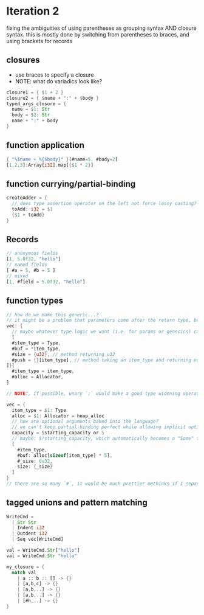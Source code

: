 
# Iteration 2

fixing the ambiguities of using parentheses as grouping syntax AND closure syntax.
this is mostly done by switching from parentheses to braces, and using brackets for records

## closures

- use braces to specify a closure
- NOTE: what do variadics look like?

```rust
closure1 = { $1 + 2 }
closure2 = { $name + ":" + $body }
typed_args_closure = {
  name = $1: Str
  body = $2: Str
  name + ":" + body
}

```

## function application

```rust
{ "%$name + %{$body}" }[#name=5, #body=2]
[1,2,3]:Array[i32].map[{$1 * 2}]
```

## function currying/partial-binding

```rust
createAdder = {
  // does type assertion operator on the left not force lossy casting?
  toAdd: i32 = $1
  {$1 + toAdd}
}
```

## Records

```rust
// anonymous fields
[1, 5.0f32, "hello"]
// named fields
[ #a = 5, #b = 5 ]
// mixed
[1, #field = 5.0f32, "hello"]
```

## function types

```rust
// how do we make this generic...?
// it might be a problem that parameters come after the return type, because they may depend in the reverse direction
vec: {
  // maybe whatever type logic we want (i.e. for params or generics) can happen in the closure body, so long as it returns the type literal?
  [
  #item_type = Type,
  #buf = *item_type,
  #size = {u32}, // method returning u32
  #push = {}[item_type], // method taking an item_type and returning nothing
]}[
  #item_type = item_type,
  #alloc = Allocator,
]

// NOTE:, if possible, unary `:` would make a good type widening operator

vec = {
  item_type = $1: Type
  alloc = $1: Allocator = heap_alloc
  // how are optional arguments baked into the language?
  // we can't keep partial-binding perfect while allowing implicit optionals...
  capacity = $starting_capacity or 5
  // maybe: $?starting_capacity, which automatically becomes a "Some" type and there is an idiom for unwrapping the value with a default (e.g. `or` or `??`)
  [
    #item_type,
    #buf: alloc[sizeof[item_type] * 5],
    #_size: 0u32,
    size: {_size}
  ]
}
// there are so many `#`, it would be much prettier methinks if I separated the assignment operation without a prefix to record keys
```

## tagged unions and pattern matching

```rust
WriteCmd =
  | Str Str
  | Indent i32
  | Outdent i32
  | Seq vec[WriteCmd]

val = WriteCmd.Str["hello"]
val = WriteCmd.Str "hello"
```

```rust
my_closure = {
  match val
    | a :: b :: [] -> {}
    | [a,b,c] -> {}
    | [a,b,..] -> {}
    | [a,b,..] -> {}
    | [#h,..] -> {}
}
```
